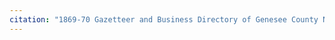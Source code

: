 ```yaml
---
citation: "1869-70 Gazetteer and Business Directory of Genesee County NY, p201, ancestry.com"
---
```



